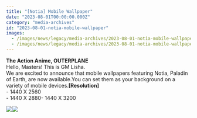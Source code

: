```yaml
---
title: "[Notia] Mobile Wallpaper"
date: "2023-08-01T00:00:00.000Z"
category: "media-archives"
id: "2023-08-01-notia-mobile-wallpaper"
images:
  - /images/news/legacy/media-archives/2023-08-01-notia-mobile-wallpaper/426078c22f364d71bc9099329b4a09ee.webp
  - /images/news/legacy/media-archives/2023-08-01-notia-mobile-wallpaper/9e13aaa8f8584742a4148c5a50e8e60e.webp
---
```


**The Action Anime, OUTERPLANE**  
Hello, Masters! This is GM Lisha.  
We are excited to announce that mobile wallpapers featuring Notia, Paladin of Earth, are now available.You can set them as your background on a variety of mobile devices.**\[Resolution\]**  
\- 1440 X 2560  
\- 1440 X 2880- 1440 X 3200

![](/images/news/legacy/media-archives/2023-08-01-notia-mobile-wallpaper/426078c22f364d71bc9099329b4a09ee.webp)![](/images/news/legacy/media-archives/2023-08-01-notia-mobile-wallpaper/9e13aaa8f8584742a4148c5a50e8e60e.webp)
